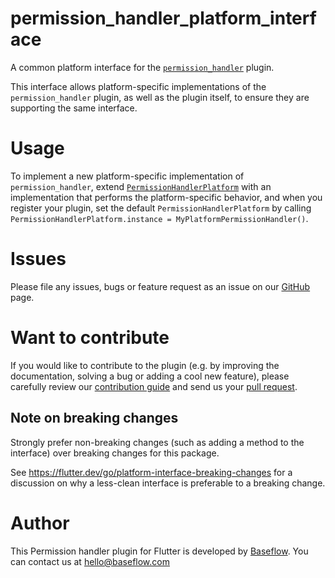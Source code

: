 # permission_handler_platform_interface

A common platform interface for the [`permission_handler`][1] plugin.

This interface allows platform-specific implementations of the 
`permission_handler` plugin, as well as the plugin itself, to ensure they are
supporting the same interface.

# Usage

To implement a new platform-specific implementation of `permission_handler`, 
extend [`PermissionHandlerPlatform`][2] with an implementation that performs 
the platform-specific behavior, and when you register your plugin, set the 
default `PermissionHandlerPlatform` by calling
`PermissionHandlerPlatform.instance = MyPlatformPermissionHandler()`.

# Issues

Please file any issues, bugs or feature request as an issue on our [GitHub](https://github.com/Baseflow/flutter-permission-handler/issues) page.

# Want to contribute

If you would like to contribute to the plugin (e.g. by improving the documentation, solving a bug or adding a cool new feature), please carefully review our [contribution guide](../CONTRIBUTING.md) and send us your [pull request](https://github.com/Baseflow/flutter-permission-handler/pulls).

## Note on breaking changes

Strongly prefer non-breaking changes (such as adding a method to the interface)
over breaking changes for this package.

See https://flutter.dev/go/platform-interface-breaking-changes for a discussion
on why a less-clean interface is preferable to a breaking change.

# Author

This Permission handler plugin for Flutter is developed by [Baseflow](https://baseflow.com). You can contact us at <hello@baseflow.com>

[1]: ../permission_handler
[2]: lib/permission_handler_platform_interface.dart
